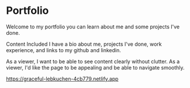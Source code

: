 # Portfolio
Welcome to my portfolio you can learn about me and some projects I've done.

Content
Included I have a bio about me, projects I've done, work experience, and links to my github and linkedin.

As a viewer, I want to be able to see content clearly without clutter.
As a viewer, I'd like the page to be  appealing and be able to navigate smoothly.


https://graceful-lebkuchen-4cb779.netlify.app